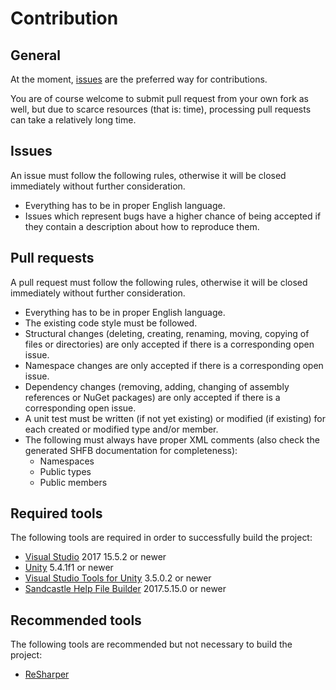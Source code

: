 # Contribution

## General

At the moment, [issues](https://github.com/RotenInformatik/RI_Framework/issues) are the preferred way for contributions.

You are of course welcome to submit pull request from your own fork as well, but due to scarce resources (that is: time), processing pull requests can take a relatively long time.

## Issues

An issue must follow the following rules, otherwise it will be closed immediately without further consideration.

 * Everything has to be in proper English language.
 * Issues which represent bugs have a higher chance of being accepted if they contain a description about how to reproduce them.

## Pull requests

A pull request must follow the following rules, otherwise it will be closed immediately without further consideration.

 * Everything has to be in proper English language.
 * The existing code style must be followed.
 * Structural changes (deleting, creating, renaming, moving, copying of files or directories) are only accepted if there is a corresponding open issue.
 * Namespace changes are only accepted if there is a corresponding open issue.
 * Dependency changes (removing, adding, changing of assembly references or NuGet packages) are only accepted if there is a corresponding open issue.
 * A unit test must be written (if not yet existing) or modified (if existing) for each created or modified type and/or member.
 * The following must always have proper XML comments (also check the generated SHFB documentation for completeness):
   * Namespaces
   * Public types
   * Public members

## Required tools

The following tools are required in order to successfully build the project:

 * [Visual Studio](https://www.visualstudio.com/) 2017 15.5.2 or newer
 * [Unity](https://unity3d.com/) 5.4.1f1 or newer
 * [Visual Studio Tools for Unity](https://docs.microsoft.com/en-us/visualstudio/cross-platform/visual-studio-tools-for-unity) 3.5.0.2 or newer
 * [Sandcastle Help File Builder](https://github.com/EWSoftware/SHFB) 2017.5.15.0 or newer

## Recommended tools

The following tools are recommended but not necessary to build the project:

 * [ReSharper](https://www.jetbrains.com/resharper/)
